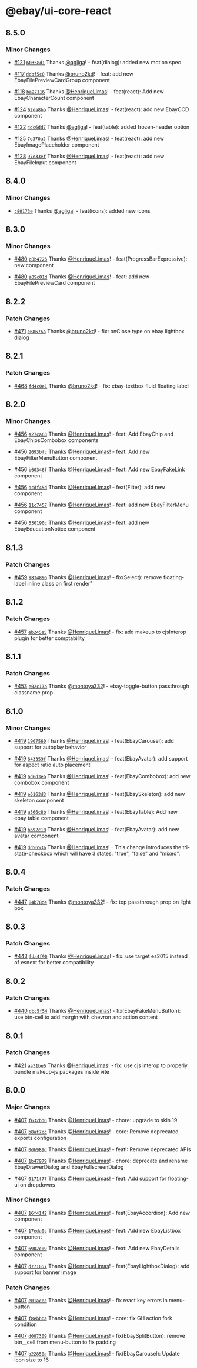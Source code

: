 # @ebay/ui-core-react

## 8.5.0

### Minor Changes

- [#121](https://github.com/eBay/evo-web/pull/121) [`60358d1`](https://github.com/eBay/evo-web/commit/60358d1d856181d2f375682587dc8f7a473272ed) Thanks [@agliga](https://github.com/agliga)! - feat(dialog): added new motion spec

- [#117](https://github.com/eBay/evo-web/pull/117) [`dcbf5c0`](https://github.com/eBay/evo-web/commit/dcbf5c0f272af0940faad643cbc12115dfa96acb) Thanks [@bruno2kd](https://github.com/bruno2kd)! - feat: add new EbayFilePreviewCardGroup component

- [#118](https://github.com/eBay/evo-web/pull/118) [`ba27116`](https://github.com/eBay/evo-web/commit/ba27116b1f384b1c93a4a24ad9423671aaed0270) Thanks [@HenriqueLimas](https://github.com/HenriqueLimas)! - feat(react): Add new EbayCharacterCount component

- [#124](https://github.com/eBay/evo-web/pull/124) [`62da8bb`](https://github.com/eBay/evo-web/commit/62da8bb24135e5f1686906405531893e776afa86) Thanks [@HenriqueLimas](https://github.com/HenriqueLimas)! - feat(react): add new EbayCCD component

- [#122](https://github.com/eBay/evo-web/pull/122) [`4dc6dd7`](https://github.com/eBay/evo-web/commit/4dc6dd77b4df3ec2dbea9701fb10257a93991738) Thanks [@agliga](https://github.com/agliga)! - feat(table): added frozen-header option

- [#125](https://github.com/eBay/evo-web/pull/125) [`7e370a2`](https://github.com/eBay/evo-web/commit/7e370a2c4e02cc5246a918d63c2fa34ca0c9f9f3) Thanks [@HenriqueLimas](https://github.com/HenriqueLimas)! - feat(react): add new EbayImagePlaceholder component

- [#128](https://github.com/eBay/evo-web/pull/128) [`97e33ef`](https://github.com/eBay/evo-web/commit/97e33ef6c6bb79a08c0b14e9d43bdb94a82bcfff) Thanks [@HenriqueLimas](https://github.com/HenriqueLimas)! - feat(react): add new EbayFileInput component

## 8.4.0

### Minor Changes

- [`c80173e`](https://github.com/eBay/evo-web/commit/c80173e2b5413507081d0ec3784a348496ba6b26) Thanks [@agliga](https://github.com/agliga)! - feat(icons): added new icons

## 8.3.0

### Minor Changes

- [#480](https://github.com/eBay/ebayui-core-react/pull/480) [`c8b4725`](https://github.com/eBay/ebayui-core-react/commit/c8b4725465b4d5890ce678f5856067d58253bc13) Thanks [@HenriqueLimas](https://github.com/HenriqueLimas)! - feat(ProgressBarExpressive): new component

- [#480](https://github.com/eBay/ebayui-core-react/pull/480) [`a09c01d`](https://github.com/eBay/ebayui-core-react/commit/a09c01dee0cab64da028591d2f6695e431a00715) Thanks [@HenriqueLimas](https://github.com/HenriqueLimas)! - feat: add new EbayFilePreviewCard component

## 8.2.2

### Patch Changes

- [#471](https://github.com/eBay/ebayui-core-react/pull/471) [`e68676a`](https://github.com/eBay/ebayui-core-react/commit/e68676a9663d837cfeb8c0c4b4661ca56bc3410f) Thanks [@bruno2kd](https://github.com/bruno2kd)! - fix: onClose type on ebay lightbox dialog

## 8.2.1

### Patch Changes

- [#468](https://github.com/eBay/ebayui-core-react/pull/468) [`fd4c0e1`](https://github.com/eBay/ebayui-core-react/commit/fd4c0e16530c41674df69b5e4d6ebe4a6cdb119e) Thanks [@bruno2kd](https://github.com/bruno2kd)! - fix: ebay-textbox fluid floating label

## 8.2.0

### Minor Changes

- [#456](https://github.com/eBay/ebayui-core-react/pull/456) [`a27ca63`](https://github.com/eBay/ebayui-core-react/commit/a27ca63505aa902ded34228586fab2ef4859aa35) Thanks [@HenriqueLimas](https://github.com/HenriqueLimas)! - feat: Add EbayChip and EbayChipsCombobox components

- [#456](https://github.com/eBay/ebayui-core-react/pull/456) [`2693bfc`](https://github.com/eBay/ebayui-core-react/commit/2693bfc59b986a560956c2bde3ae3c26fa7d845e) Thanks [@HenriqueLimas](https://github.com/HenriqueLimas)! - feat: Add new EbayFilterMenuButton component

- [#456](https://github.com/eBay/ebayui-core-react/pull/456) [`b60346f`](https://github.com/eBay/ebayui-core-react/commit/b60346f878431853afee924974e581d6e732fe32) Thanks [@HenriqueLimas](https://github.com/HenriqueLimas)! - feat: Add new EbayFakeLink component

- [#456](https://github.com/eBay/ebayui-core-react/pull/456) [`acdf45d`](https://github.com/eBay/ebayui-core-react/commit/acdf45d4db3185f25a58a7ed8c87eda7594089a3) Thanks [@HenriqueLimas](https://github.com/HenriqueLimas)! - feat(Filter): add new component

- [#456](https://github.com/eBay/ebayui-core-react/pull/456) [`11c7457`](https://github.com/eBay/ebayui-core-react/commit/11c745758f11def720fb14f7a0ce56a6b7c5b525) Thanks [@HenriqueLimas](https://github.com/HenriqueLimas)! - feat: add new EbayFilterMenu component

- [#456](https://github.com/eBay/ebayui-core-react/pull/456) [`530190c`](https://github.com/eBay/ebayui-core-react/commit/530190c0b05af4e437f5b15ddf89f0197c927801) Thanks [@HenriqueLimas](https://github.com/HenriqueLimas)! - feat: add new EbayEducationNotice component

## 8.1.3

### Patch Changes

- [#459](https://github.com/eBay/ebayui-core-react/pull/459) [`9834896`](https://github.com/eBay/ebayui-core-react/commit/9834896484ec82d0ea1c57fe073d85d6430cce34) Thanks [@HenriqueLimas](https://github.com/HenriqueLimas)! - fix(Select): remove floating-label inline class on first render"

## 8.1.2

### Patch Changes

- [#457](https://github.com/eBay/ebayui-core-react/pull/457) [`eb245e5`](https://github.com/eBay/ebayui-core-react/commit/eb245e5fb7b63d6a8784f4f407ce856cde49d6cc) Thanks [@HenriqueLimas](https://github.com/HenriqueLimas)! - fix: add makeup to cjsInterop plugin for better comptability

## 8.1.1

### Patch Changes

- [#453](https://github.com/eBay/ebayui-core-react/pull/453) [`e02c13a`](https://github.com/eBay/ebayui-core-react/commit/e02c13a7cefc537d9a3754c25f759e51502f25d9) Thanks [@montoya332](https://github.com/montoya332)! - ebay-toggle-button passthrough classname prop

## 8.1.0

### Minor Changes

- [#419](https://github.com/eBay/ebayui-core-react/pull/419) [`1907560`](https://github.com/eBay/ebayui-core-react/commit/1907560637d52eaf6f642a8c8153578c8fda070c) Thanks [@HenriqueLimas](https://github.com/HenriqueLimas)! - feat(EbayCarousel): add support for autoplay behavior

- [#419](https://github.com/eBay/ebayui-core-react/pull/419) [`643359f`](https://github.com/eBay/ebayui-core-react/commit/643359fd141336b5c50223cc53de8c9a339e3026) Thanks [@HenriqueLimas](https://github.com/HenriqueLimas)! - feat(EbayAvatar): add support for aspect ratio auto placement

- [#419](https://github.com/eBay/ebayui-core-react/pull/419) [`6d6d3eb`](https://github.com/eBay/ebayui-core-react/commit/6d6d3eb52bb037a8a4e29a6041dfa1f13ae73609) Thanks [@HenriqueLimas](https://github.com/HenriqueLimas)! - feat(EbayCombobox): add new combobox component

- [#419](https://github.com/eBay/ebayui-core-react/pull/419) [`e6163d3`](https://github.com/eBay/ebayui-core-react/commit/e6163d3063f1a7bd36a16dd6ff94667397ce9ebb) Thanks [@HenriqueLimas](https://github.com/HenriqueLimas)! - feat(EbaySkeleton): add new skeleton component

- [#419](https://github.com/eBay/ebayui-core-react/pull/419) [`a566c8b`](https://github.com/eBay/ebayui-core-react/commit/a566c8bae14b3bf104f9eba0e797c4fcaad3f3f2) Thanks [@HenriqueLimas](https://github.com/HenriqueLimas)! - feat(EbayTable): Add new ebay table component

- [#419](https://github.com/eBay/ebayui-core-react/pull/419) [`b692c10`](https://github.com/eBay/ebayui-core-react/commit/b692c10972c213b4bc7ae5030ac9b38ddbb8489d) Thanks [@HenriqueLimas](https://github.com/HenriqueLimas)! - feat(EbayAvatar): add new avatar component

- [#419](https://github.com/eBay/ebayui-core-react/pull/419) [`dd5653a`](https://github.com/eBay/ebayui-core-react/commit/dd5653a1615d181c18d8c2c0c16045e28629da51) Thanks [@HenriqueLimas](https://github.com/HenriqueLimas)! - This change introduces the tri-state-checkbox which will have 3 states: "true", "false" and "mixed".

## 8.0.4

### Patch Changes

- [#447](https://github.com/eBay/ebayui-core-react/pull/447) [`84b78de`](https://github.com/eBay/ebayui-core-react/commit/84b78de4da25b4b288bc74ab29537a826e479810) Thanks [@montoya332](https://github.com/montoya332)! - fix: top passthrough prop on light box

## 8.0.3

### Patch Changes

- [#443](https://github.com/eBay/ebayui-core-react/pull/443) [`fda4f90`](https://github.com/eBay/ebayui-core-react/commit/fda4f90dbffbac58e6efb5e0e8975cc0512e0343) Thanks [@HenriqueLimas](https://github.com/HenriqueLimas)! - fix: use target es2015 instead of esnext for better compatibility

## 8.0.2

### Patch Changes

- [#440](https://github.com/eBay/ebayui-core-react/pull/440) [`dbc5f54`](https://github.com/eBay/ebayui-core-react/commit/dbc5f545f5afcaa1362703bcc2196983b34b668d) Thanks [@HenriqueLimas](https://github.com/HenriqueLimas)! - fix(EbayFakeMenuButton): use btn-cell to add margin with chevron and action content

## 8.0.1

### Patch Changes

- [#421](https://github.com/eBay/ebayui-core-react/pull/421) [`aa31be6`](https://github.com/eBay/ebayui-core-react/commit/aa31be6e97508737ce62080d80da27c391e8312d) Thanks [@HenriqueLimas](https://github.com/HenriqueLimas)! - fix: use cjs interop to properly bundle makeup-js packages inside vite

## 8.0.0

### Major Changes

- [#407](https://github.com/eBay/ebayui-core-react/pull/407) [`f632bd6`](https://github.com/eBay/ebayui-core-react/commit/f632bd667268e6c3a6a3e59252c92cc65c94eda5) Thanks [@HenriqueLimas](https://github.com/HenriqueLimas)! - chore: upgrade to skin 19

- [#407](https://github.com/eBay/ebayui-core-react/pull/407) [`b8af7cc`](https://github.com/eBay/ebayui-core-react/commit/b8af7cc97c89a3e905a378fd0abf061c1d1d279a) Thanks [@HenriqueLimas](https://github.com/HenriqueLimas)! - core: Remove deprecated exports configuration

- [#407](https://github.com/eBay/ebayui-core-react/pull/407) [`0db989d`](https://github.com/eBay/ebayui-core-react/commit/0db989da79b7dff33de9bc2dee89291a07a7298f) Thanks [@HenriqueLimas](https://github.com/HenriqueLimas)! - feat!: Remove deprecated APIs

- [#407](https://github.com/eBay/ebayui-core-react/pull/407) [`1b47979`](https://github.com/eBay/ebayui-core-react/commit/1b47979c517ff50ed5299119f4512fbc5bcabf42) Thanks [@HenriqueLimas](https://github.com/HenriqueLimas)! - chore: deprecate and rename EbayDrawerDialog and EbayFullscreenDialog

- [#407](https://github.com/eBay/ebayui-core-react/pull/407) [`0171f77`](https://github.com/eBay/ebayui-core-react/commit/0171f77f663975be508141e83b683d8f2877c791) Thanks [@HenriqueLimas](https://github.com/HenriqueLimas)! - feat: Add support for floating-ui on dropdowns

### Minor Changes

- [#407](https://github.com/eBay/ebayui-core-react/pull/407) [`16f4142`](https://github.com/eBay/ebayui-core-react/commit/16f4142b3cffeb10e080fcad4711306a75c82017) Thanks [@HenriqueLimas](https://github.com/HenriqueLimas)! - feat(EbayAccordion): Add new component

- [#407](https://github.com/eBay/ebayui-core-react/pull/407) [`17eda0c`](https://github.com/eBay/ebayui-core-react/commit/17eda0cd895f9bfd2671ac03d4ad788e191f9765) Thanks [@HenriqueLimas](https://github.com/HenriqueLimas)! - feat: Add new EbayListbox component

- [#407](https://github.com/eBay/ebayui-core-react/pull/407) [`6902c09`](https://github.com/eBay/ebayui-core-react/commit/6902c092cfec48b0797a4139de3ba250752c6c6d) Thanks [@HenriqueLimas](https://github.com/HenriqueLimas)! - feat: Add new EbayDetails component

- [#407](https://github.com/eBay/ebayui-core-react/pull/407) [`d771057`](https://github.com/eBay/ebayui-core-react/commit/d77105792166f447647a7eaa8963bef30721b013) Thanks [@HenriqueLimas](https://github.com/HenriqueLimas)! - feat(EbayLightboxDialog): add support for banner image

### Patch Changes

- [#407](https://github.com/eBay/ebayui-core-react/pull/407) [`e01acec`](https://github.com/eBay/ebayui-core-react/commit/e01acec8997596dba80983bc55ec7d2e4d374072) Thanks [@HenriqueLimas](https://github.com/HenriqueLimas)! - fix react key errors in menu-button

- [#407](https://github.com/eBay/ebayui-core-react/pull/407) [`f8ebbba`](https://github.com/eBay/ebayui-core-react/commit/f8ebbba7687e979c7be52f6cb18257cc6830a97f) Thanks [@HenriqueLimas](https://github.com/HenriqueLimas)! - core: fix GH action fork condition

- [#407](https://github.com/eBay/ebayui-core-react/pull/407) [`d007309`](https://github.com/eBay/ebayui-core-react/commit/d007309a2a7087c38c1cd965ba66dbc09c57a132) Thanks [@HenriqueLimas](https://github.com/HenriqueLimas)! - fix(EbaySplitButton): remove btn\_\_cell from menu-button to fix padding

- [#407](https://github.com/eBay/ebayui-core-react/pull/407) [`b22850a`](https://github.com/eBay/ebayui-core-react/commit/b22850ae8c18a305fc76b22491c94268067bc98c) Thanks [@HenriqueLimas](https://github.com/HenriqueLimas)! - fix(EbayCarousel): Update icon size to 16
